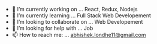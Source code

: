 - 🔭 I’m currently working on ... React, Redux, Nodejs
- 🌱 I’m currently learning ... Full Stack Web Developement
- 👯 I’m looking to collaborate on ... Web Developement
- 🤔 I’m looking for help with ... Job
- 📫 How to reach me: ... abhishek.londhe11@gmail.com
